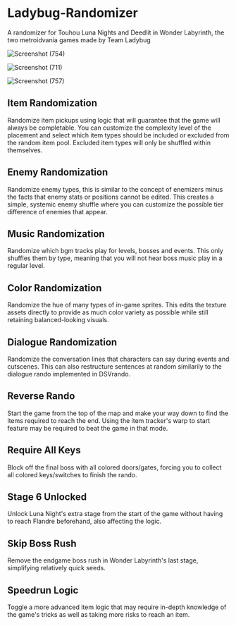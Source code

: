 # Ladybug-Randomizer
A randomizer for Touhou Luna Nights and Deedlit in Wonder Labyrinth, the two metroidvania games made by Team Ladybug

![Screenshot (754)](https://github.com/Lakifume/Ladybug-Randomizer/assets/56451477/f0bd7e80-4215-47c9-93d3-5b70f0f7ea52)

![Screenshot (711)](https://github.com/Lakifume/Ladybug-Randomizer/assets/56451477/7c681014-ad59-4c08-8ead-eaf25f60d4e4)

![Screenshot (757)](https://github.com/Lakifume/Ladybug-Randomizer/assets/56451477/d0f4459f-1c98-4723-88e0-e4a6a8bd37ae)

## Item Randomization

Randomize item pickups using logic that will guarantee that the game will always be completable. You can customize the complexity level of the placement and select which item types should be included or excluded from the random item pool. Excluded item types will only be shuffled within themselves.

## Enemy Randomization

Randomize enemy types, this is similar to the concept of enemizers minus the facts that enemy stats or positions cannot be edited. This creates a simple, systemic enemy shuffle where you can customize the possible tier difference of enemies that appear.

## Music Randomization

Randomize which bgm tracks play for levels, bosses and events. This only shuffles them by type, meaning that you will not hear boss music play in a regular level.

## Color Randomization

Randomize the hue of many types of in-game sprites. This edits the texture assets directly to provide as much color variety as possible while still retaining balanced-looking visuals.

## Dialogue Randomization

Randomize the conversation lines that characters can say during events and cutscenes. This can also restructure sentences at random similarily to the dialogue rando implemented in DSVrando.

## Reverse Rando

Start the game from the top of the map and make your way down to find the items required to reach the end. Using the item tracker's warp to start feature may be required to beat the game in that mode.

## Require All Keys

Block off the final boss with all colored doors/gates, forcing you to collect all colored keys/switches to finish the rando.

## Stage 6 Unlocked

Unlock Luna Night's extra stage from the start of the game without having to reach Flandre beforehand, also affecting the logic.

## Skip Boss Rush

Remove the endgame boss rush in Wonder Labyrinth's last stage, simplifying relatively quick seeds.

## Speedrun Logic

Toggle a more advanced item logic that may require in-depth knowledge of the game's tricks as well as taking more risks to reach an item.
